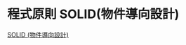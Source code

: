 # 程式原則 SOLID(物件導向設計)

[SOLID (物件導向設計)](https://zh.wikipedia.org/wiki/SOLID_%E9%9D%A2%E5%90%91%E5%AF%B9%E8%B1%A1%E8%AE%BE%E8%AE%A1)